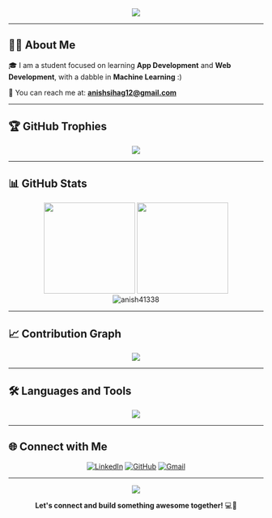 <div align="center">
  <img src="https://readme-typing-svg.herokuapp.com/?lines=Hey+I'm+Anish!+👋;Computer+Science+Student;Full+Stack+Developer;Machine+Learning+Enthusiast;&font=Fira%20Code&center=true&width=440&height=45&color=f75c7e&vCenter=true&size=22">
</div>

---

## 🙋‍♂️ About Me

🎓 I am a student focused on learning **App Development** and **Web Development**, with a dabble in **Machine Learning** :)

📧 You can reach me at: **anishsihag12@gmail.com**

---

## 🏆 GitHub Trophies
<p align="center">
  <img src="https://github-profile-trophy.vercel.app/?username=anish41338&theme=algolia&margin-w=10&margin-h=10&no-frame=true&row=2&column=4" />
</p>

---

## 📊 GitHub Stats
<div align="center">
  <img height="180em" src="https://github-readme-stats.vercel.app/api?username=anish41338&show_icons=true&theme=radical&rank_icon=github&hide_title=false&include_all_commits=true&count_private=true"/>
  <img height="180em" src="https://github-readme-stats.vercel.app/api/top-langs/?username=anish41338&layout=compact&langs_count=8&theme=radical"/>
</div>

<div align="center">
  <img src="https://github-readme-streak-stats.herokuapp.com/?user=anish41338&theme=radical" alt="anish41338" />
</div>

---

## 📈 Contribution Graph
<div align="center">
  <img src="https://github-readme-activity-graph.vercel.app/graph?username=anish41338&bg_color=0d1117&color=f85d7f&line=f85d7f&point=f85d7f&area=true&hide_border=true" />
</div>

---

## 🛠️ Languages and Tools

<p align="center">
  <img src="https://skillicons.dev/icons?i=c,cpp,python,js,ts,html,css,react,nodejs,express,flutter,dart,firebase,supabase,mongodb,mysql,git,github,vercel,vscode,docker" />
</p>

---
## 🌐 Connect with Me

<div align="center">
  
  [![LinkedIn](https://img.shields.io/badge/LinkedIn-0077B5?style=for-the-badge&logo=linkedin&logoColor=white)](https://www.linkedin.com/in/anish-s-46399133a)
  [![GitHub](https://img.shields.io/badge/GitHub-100000?style=for-the-badge&logo=github&logoColor=white)](https://github.com/anish41338)
  [![Gmail](https://img.shields.io/badge/Gmail-D14836?style=for-the-badge&logo=gmail&logoColor=white)](mailto:anishsihag12@gmail.com)
  
</div>

---

<div align="center">
  <img src="https://capsule-render.vercel.app/api?type=waving&color=gradient&height=60&section=footer"/>
</div>

<div align="center">
  
  **Let's connect and build something awesome together!** 💻🚀
  
</div>
